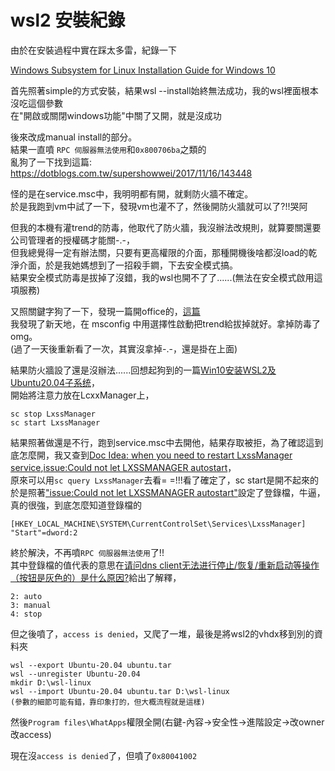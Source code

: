 # wsl2 安裝紀錄

由於在安裝過程中實在踩太多雷，紀錄一下


[Windows Subsystem for Linux Installation Guide for Windows 10](https://docs.microsoft.com/zh-tw/windows/wsl/install-win10)

首先照著simple的方式安裝，結果wsl --install始終無法成功，我的wsl裡面根本沒吃這個參數  
在"開啟或關閉windows功能"中關了又開，就是沒成功  


後來改成manual install的部分。  
結果一直噴 `RPC 伺服器無法使用`和`0x800706ba`之類的  
亂狗了一下找到這篇:  
https://dotblogs.com.tw/supershowwei/2017/11/16/143448

怪的是在service.msc中，我明明都有開，就剩防火牆不確定。  
於是我跑到vm中試了一下，發現vm也灌不了，然後開防火牆就可以了?!!哭阿  

但我的本機有灌trend的防毒，他取代了防火牆，我沒辦法改規則，就算要關還要公司管理者的授權碼才能關-.-，  
但我總覺得一定有辦法關，只要有更高權限的介面，那種開機後啥都沒load的乾淨介面，於是我她媽想到了一招殺手鐧，下去安全模式搞。  
結果安全模式防毒是拔掉了沒錯，我的wsl也開不了了......(無法在安全模式啟用這項服務)  

又照關鍵字狗了一下，發現一篇開office的，[這篇](https://docs.microsoft.com/zh-tw/office/troubleshoot/office-suite-issues/office-not-start-safe-mode-windows)  
我發現了新天地，在 msconfig 中用選擇性啟動把trend給拔掉就好。拿掉防毒了omg。  
(過了一天後重新看了一次，其實沒拿掉-.-，還是掛在上面)

結果防火牆設了還是沒辦法......回想起狗到的一篇[Win10安装WSL2及Ubuntu20.04子系统](https://blog.mjyai.com/2020/06/01/win10-wsl2-ubuntu/)，  
開始將注意力放在LcxxManager上，

```
sc stop LxssManager
sc start LxssManager
```
結果照著做還是不行，跑到service.msc中去開他，結果存取被拒，為了確認這到底怎麼開，我又查到[Doc Idea: when you need to restart LxssManager service](https://github.com/microsoft/WSL/issues/634),[issue:Could not let LXSSMANAGER autostart](https://github.com/Microsoft/WSL/issues/3585)，  
原來可以用`sc query LxssManager`去看= =!!!看了確定了，sc start是開不起來的  
於是照著["issue:Could not let LXSSMANAGER autostart"](https://github.com/Microsoft/WSL/issues/3585)設定了登錄檔，牛逼，真的很強，到底怎麼知道登錄檔的  

```
[HKEY_LOCAL_MACHINE\SYSTEM\CurrentControlSet\Services\LxssManager]
"Start"=dword:2
```
終於解決，不再噴`RPC 伺服器無法使用`了!!  
其中登錄檔的值代表的意思在[请问dns client无法进行停止/恢复/重新启动等操作（按钮是灰色的）是什么原因?](https://www.zhihu.com/question/264016881)給出了解釋，  

```
2: auto
3: manual
4: stop
```

但之後噴了，`access is denied`，又爬了一堆，最後是將wsl2的vhdx移到別的資料夾

```
wsl --export Ubuntu-20.04 ubuntu.tar
wsl --unregister Ubuntu-20.04
mkdir D:\wsl-linux
wsl --import Ubuntu-20.04 ubuntu.tar D:\wsl-linux
(參數的細節可能有錯，靠印象打的，但大概流程就是這樣)
```

然後`Program files\WhatApps`權限全開(右鍵-內容->安全性->進階設定->改owner改access)

現在沒`access is denied`了，但噴了`0x80041002`
